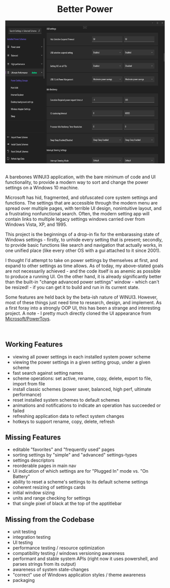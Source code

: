 <h1 align="center" style="margin-top: 0px;">Better Power</h1>

<div id="img0" align="center">
    <img src="doc/images/hero_betterpower_cropped.PNG" height="450">
</div>

<br />

A barebones WINUI3 application, with the bare minimum of code and UI functionality, to provide a modern way to sort and change the power settings on a Windows 10 machine.

Microsoft has hid, fragmented, and obfuscated core system settings and functions. The settings that are accessible through the modern menu are spread over multiple pages, with terrible UI design, nonintuitive layout, and a frustrating nonfunctional search. Often, the modern setting app will contain links to multiple legacy settings windows carried over from Windows Vista, XP, and 1995.

This project is the beginnings of a drop-in fix for the embarassing state of Windows settings - firstly, to unhide every setting that is present; secondly, to provide basic functions like search and navigation that actually works, in one unified place (like every other OS with a gui attached to it since 2001).

I thought I'd attempt to take on power settings by themselves at first, and expand to other settings as time allows. As of today, my above-stated goals are not necessarily achieved - and the code itself is as anemic as possible to produce a running UI. On the other hand, it is already significantly better than the built-in "change advanced power settings" window - which can't be resized! - if you can get it to build and run in its current state.

Some features are held back by the beta-ish nature of WINUI3. However, most of these things just need time to research, design, and implement. As a first foray into a strongly OOP UI, this has been a strange and interesting project. A note - I pretty much directly cloned the UI appearance from [Microsoft/PowerToys](https://github.com/microsoft/PowerToys).

<br />

## Working Features

- viewing all power settings in each installed system power scheme
- viewing the power settings in a given setting group, under a given scheme
- fast search against setting names
- scheme operations: set active, rename, copy, delete, export to file, import from file
- install classic schemes (power saver, balanced, high perf, ultimate performance)
- reset installed system schemes to default schemes
- animations and notifications to indicate an operation has succeeded or failed
- refreshing application data to reflect system changes
- hotkeys to support rename, copy, delete, refresh


## Missing Features

- editable "favorites" and "frequently used" pages
- sorting settings by "simple" and "advanced" settings-types
- settings descriptors
- reorderable pages in main nav
- UI indication of which settings are for "Plugged In" mode vs. "On Battery"
- ability to reset a scheme's settings to its default scheme settings
- coherent resizing of settings cards
- initial window sizing
- units and range checking for settings
- that single pixel of black at the top of the apptitlebar


## Missing from the Codebase

- unit testing
- integration testing
- UI testing
- performance testing / resource optimization
- compatibility testing / windows versioning awareness
- performant and stable system APIs (right now it uses powershell, and parses strings from its output)
- awareness of system state-changes
- "correct" use of Windows application styles / theme awareness
- packaging
